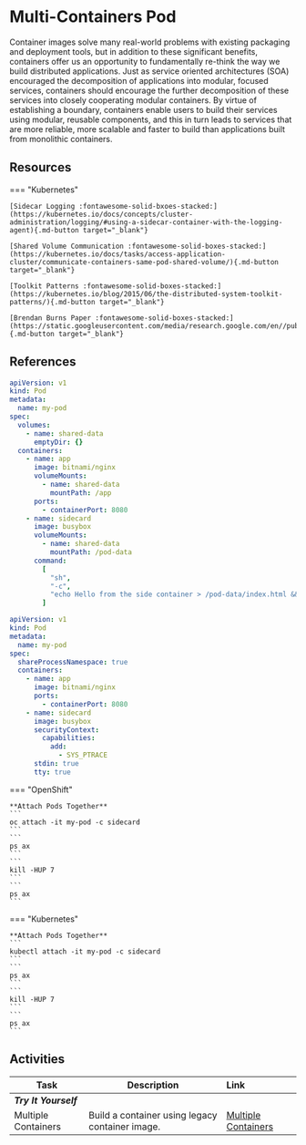 # Multi-Containers Pod

Container images solve many real-world problems with existing packaging and deployment tools, but in addition to these significant benefits, containers offer us an opportunity to fundamentally re-think the way we build distributed applications. Just as service oriented architectures (SOA) encouraged the decomposition of applications into modular, focused services, containers should encourage the further decomposition of these services into closely cooperating modular containers. By virtue of establishing a boundary, containers enable users to build their services using modular, reusable components, and this in turn leads to services that are more reliable, more scalable and faster to build than applications built from monolithic containers.

## Resources

=== "Kubernetes"

    [Sidecar Logging :fontawesome-solid-bxoes-stacked:](https://kubernetes.io/docs/concepts/cluster-administration/logging/#using-a-sidecar-container-with-the-logging-agent){.md-button target="_blank"}

    [Shared Volume Communication :fontawesome-solid-boxes-stacked:](https://kubernetes.io/docs/tasks/access-application-cluster/communicate-containers-same-pod-shared-volume/){.md-button target="_blank"}

    [Toolkit Patterns :fontawesome-solid-boxes-stacked:](https://kubernetes.io/blog/2015/06/the-distributed-system-toolkit-patterns/){.md-button target="_blank"}

    [Brendan Burns Paper :fontawesome-solid-boxes-stacked:](https://static.googleusercontent.com/media/research.google.com/en//pubs/archive/45406.pdf){.md-button target="_blank"}

## References

```yaml
apiVersion: v1
kind: Pod
metadata:
  name: my-pod
spec:
  volumes:
    - name: shared-data
      emptyDir: {}
  containers:
    - name: app
      image: bitnami/nginx
      volumeMounts:
        - name: shared-data
          mountPath: /app
      ports:
        - containerPort: 8080
    - name: sidecard
      image: busybox
      volumeMounts:
        - name: shared-data
          mountPath: /pod-data
      command:
        [
          "sh",
          "-c",
          "echo Hello from the side container > /pod-data/index.html && sleep 3600",
        ]
```

```yaml
apiVersion: v1
kind: Pod
metadata:
  name: my-pod
spec:
  shareProcessNamespace: true
  containers:
    - name: app
      image: bitnami/nginx
      ports:
        - containerPort: 8080
    - name: sidecard
      image: busybox
      securityContext:
        capabilities:
          add:
            - SYS_PTRACE
      stdin: true
      tty: true
```

=== "OpenShift"

    **Attach Pods Together**
    ```
    oc attach -it my-pod -c sidecard
    ```
    ```
    ps ax
    ```
    ```
    kill -HUP 7
    ```
    ```
    ps ax
    ```

=== "Kubernetes"

    **Attach Pods Together**
    ```
    kubectl attach -it my-pod -c sidecard
    ```
    ```
    ps ax
    ```
    ```
    kill -HUP 7
    ```
    ```
    ps ax
    ```

## Activities

| Task                  | Description                                     | Link                                                          |
| --------------------- | ----------------------------------------------- | :------------------------------------------------------------ |
| **_Try It Yourself_** |                                                 |                                                               |
| Multiple Containers   | Build a container using legacy container image. | [Multiple Containers](../../../labs/kubernetes/lab3/index.md) |
